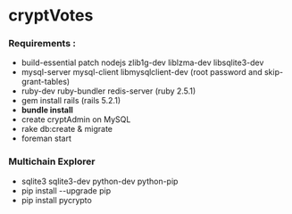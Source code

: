 # cryptVotes

### **Requirements** :
* build-essential patch nodejs zlib1g-dev liblzma-dev libsqlite3-dev
* mysql-server mysql-client libmysqlclient-dev (root password and skip-grant-tables)
* ruby-dev ruby-bundler redis-server (ruby 2.5.1)
* gem install rails (rails 5.2.1)
* **bundle install**
* create cryptAdmin on MySQL
* rake db:create & migrate
* foreman start

### **Multichain Explorer**
* sqlite3 sqlite3-dev python-dev python-pip
* pip install --upgrade pip
* pip install pycrypto
